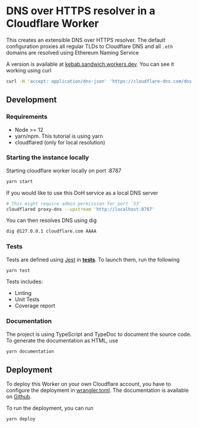 # DNS over HTTPS resolver in a Cloudflare Worker

This creates an extensible DNS over HTTPS resolver.
The default configuration proxies all regular TLDs to Cloudflare DNS and all `.eth` domains are resolved using Ethereum Naming Service

A version is available at [kebab.sandwich.workers.dev](https://kebab.sandwich.workers.dev).
You can see it working using curl
```bash
curl -H 'accept: application/dns-json' 'https://cloudflare-dns.com/dns-query?name=cloudflare.com&type=AAAA'
```

## Development

### Requirements
+ Node >= 12
+ yarn/npm. This tutorial is using yarn
+ cloudflared (only for local resolution)

### Starting the instance locally

Starting cloudflare worker locally on port :8787
```bash
yarn start
```

If you would like to use this DoH service as a local DNS server
```bash
# This might require admin permission for port `53`
cloudflared proxy-dns --upstream 'http://localhost:8787'
```

You can then resolves DNS using dig
```bash
dig @127.0.0.1 cloudflare.com AAAA
```

### Tests

Tests are defined using [Jest](https://jestjs.io/) in [__tests__](./__tests__).
To launch them, run the following
```bash
yarn test
```
Tests includes:
+ Linting
+ Unit Tests
+ Coverage report


### Documentation

The project is using TypeScript and TypeDoc to document the source code. To generate the documentation as HTML, use
```bash
yarn documentation
```

## Deployment

To deploy this Worker on your own Cloudflare account, you have to configure the deployment in [wrangler.toml](./wrangler.toml). The documentation is available on [Github](https://github.com/cloudflare/wrangler).

To run the deployment, you can run
```bash
yarn deploy
```
